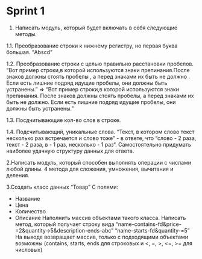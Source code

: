 # Sprint 1

1. Написать модуль, который будет включать в себя следующие методы.

1.1. Преобразование строки к нижнему регистру, но первая буква большая. “Abscd”

1.2. Преобразование строки с целью правильно расстановки пробелов. “Вот пример строки,в которой     используются знаки препинания.После знаков должны стоять пробелы , а перед знаками их быть не должно .    Если есть лишние подряд идущие пробелы, они должны быть устранены.” =>
“Вот пример строки,в которой используются знаки препинания. После знаков должны стоять пробелы, а перед знаками их быть не должно. Если есть лишние подряд идущие пробелы, они должны быть устранены.”

1.3. Посдчитывающие кол-во слов в строке.

1.4. Подсчитывающий, уникальные слова. “Текст, в котором слово текст несколько раз встречается и слово тоже” - в ответе, что “слово - 2 раза, текст - 2 раза, в - 1 раз, несколько - 1 раз“. Самостоятельно придумать наиболее удачную структуру данных для ответа.

2.Написать модуль, который способен выполнять операции с числами любой длины.
4 метода для сложения, умножения, вычитания и деления.

3.Создать класс данных “Товар”
С полями:

- Название
- Цена
- Количество
- Описание
Наполнить массив объектами такого класса.
Написать метод, который получает строку вида
“name-contains-fd&price-=2&quantity->5&description-ends-abc”
“name-starts-fd&quantity-=5”
На выходе возвращает массив, только с подходящими объектами
возможны (contains, starts, ends для строковых и <, =, >, <=, >= для числовых)
